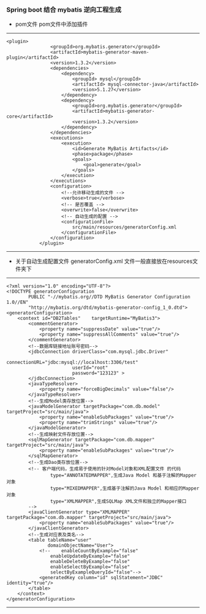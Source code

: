 ### Spring boot 结合 mybatis 逆向工程生成

- pom文件
pom文件中添加插件

---        
    <plugin>
                    <groupId>org.mybatis.generator</groupId>
                    <artifactId>mybatis-generator-maven-plugin</artifactId>
                    <version>1.3.2</version>
                    <dependencies>
                        <dependency>
                            <groupId> mysql</groupId>
                            <artifactId> mysql-connector-java</artifactId>
                            <version>5.1.27</version>
                        </dependency>
                        <dependency>
                            <groupId>org.mybatis.generator</groupId>
                            <artifactId>mybatis-generator-core</artifactId>
                            <version>1.3.2</version>
                        </dependency>
                    </dependencies>
                    <executions>
                        <execution>
                            <id>Generate MyBatis Artifacts</id>
                            <phase>package</phase>
                            <goals>
                                <goal>generate</goal>
                            </goals>
                        </execution>
                    </executions>
                    <configuration>
                        <!--允许移动生成的文件 -->
                        <verbose>true</verbose>
                        <!-- 是否覆盖 -->
                        <overwrite>false</overwrite>
                        <!-- 自动生成的配置 -->
                        <configurationFile>
                            src/main/resources/generatorConfig.xml
                        </configurationFile>
                    </configuration>
                </plugin>
---

- 关于自动生成配置文件 generatorConfig.xml
文件一般直接放在resources文件夹下
---
    <?xml version="1.0" encoding="UTF-8"?>
    <!DOCTYPE generatorConfiguration
            PUBLIC "-//mybatis.org//DTD MyBatis Generator Configuration 1.0//EN"
            "http://mybatis.org/dtd/mybatis-generator-config_1_0.dtd">
    <generatorConfiguration>
        <context id="DB2Tables"    targetRuntime="MyBatis3">
            <commentGenerator>
                <property name="suppressDate" value="true"/>
                <property name="suppressAllComments" value="true"/>
            </commentGenerator>
            <!--数据库链接地址账号密码-->
            <jdbcConnection driverClass="com.mysql.jdbc.Driver"
                            connectionURL="jdbc:mysql://localhost:3306/test"
                            userId="root"
                            password="123123" >
            </jdbcConnection>
            <javaTypeResolver>
                <property name="forceBigDecimals" value="false"/>
            </javaTypeResolver>
            <!--生成Model类存放位置-->
            <javaModelGenerator targetPackage="com.db.model" targetProject="src/main/java">
                <property name="enableSubPackages" value="true"/>
                <property name="trimStrings" value="true"/>
            </javaModelGenerator>
            <!--生成映射文件存放位置-->
            <sqlMapGenerator targetPackage="com.db.mapper" targetProject="src/main/java">
                <property name="enableSubPackages" value="true"/>
            </sqlMapGenerator>
            <!--生成Dao类存放位置-->
            <!-- 客户端代码，生成易于使用的针对Model对象和XML配置文件 的代码
                    type="ANNOTATEDMAPPER",生成Java Model 和基于注解的Mapper对象
                    type="MIXEDMAPPER",生成基于注解的Java Model 和相应的Mapper对象
                    type="XMLMAPPER",生成SQLMap XML文件和独立的Mapper接口
            -->
            <javaClientGenerator type="XMLMAPPER" targetPackage="com.db.mapper" targetProject="src/main/java">
                <property name="enableSubPackages" value="true"/>
            </javaClientGenerator>
            <!--生成对应表及类名-->
            <table tableName="user"
                   domainObjectName="User">
                <!--    enableCountByExample="false"
                    enableUpdateByExample="false"
                    enableDeleteByExample="false"
                    enableSelectByExample="false"
                    selectByExampleQueryId="false"-->
                <generatedKey column="id" sqlStatement="JDBC" identity="true"/>
            </table>
        </context>
    </generatorConfiguration>
---